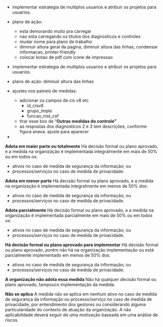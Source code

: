 - implementar estrategia de multiplos usuarios e atribuir os projetos para usuarios.
- plano de ação: 
    - esta demorando muito pra carregar
    - nao esta carregando os titulos dos diagnosticos e controles
    - mudar nome para plano de trabalho
    - diminuir altura geral da pagina, diminuir altura das linhas, condensar informacao, printer-friendly
    - colocar botao de pdf com icone de impressao

- implementar estrategia de multiplos usuarios e atribuir os projetos para usuarios.
- plano de ação: diminuir altura das linhas

- ajustes nos paineis de medidas:
    - adicionar os campos de cis v8 etc
        - id_cisv8
        - grupo_imple
        - funcao_nist_csf
    - tirar esse box de “**Outras medidas do controle”**
    - as respostas dos diagnosticos 2 e 3 tem descrições, conforme figura anexa. ajuste para aparecer
- 



**Adota em maior parte ou totalmente**
Há decisão formal ou plano aprovado, e a medida na organização é implementada integralmente em mais de 50% ou em todos os:
- ativos no caso de medida de segurança da informação; ou
- processos/serviços no caso de medida de privacidade.

**Adota em menor parte**
Há decisão formal ou plano aprovado, e a medida na organização é implementada integralmente em menos de 50% dos:
- ativos no caso de medida de segurança da informação; ou
- processos/serviços no caso de medida de privacidade.

**Adota parcialmente**
Há decisão formal ou plano aprovado, e a medida na organização é implementada parcialmente em mais de 50% ou em todos os:
- ativos no caso de medida de segurança da informação; ou
- processos/serviços no caso de medida de privacidade.

**Há decisão formal ou plano aprovado para implementar**
Há decisão formal ou plano aprovado, porém não há na organização implementação ou está parcialmente implementado em menos de 50% dos:
- ativos no caso de medida de segurança da informação; ou
- processos/serviços no caso de medida de privacidade.

**A organização não adota essa medida**
Não há qualquer decisão formal ou plano aprovado, tampouco implementação da medida.

**Não se aplica**
A medida não se aplica em nenhum ativo no caso de medida de segurança da informação ou processo/serviço no caso de medida de privacidade, por entendimento dos gestores ou considerando alguma particularidade do contexto de atuação da organização.
A não aplicabilidade deverá seguir de uma motivação baseada em uma análise de riscos.

